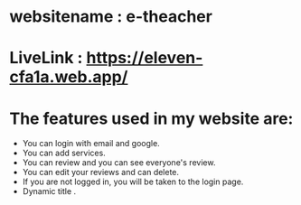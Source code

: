 # websitename : e-theacher
# LiveLink : https://eleven-cfa1a.web.app/

# The features used in my website are:
* You can login with email and google.
* You can add services.
* You can review and you can see everyone's review.
* You can edit your reviews and can delete.
* If you are not logged in, you will be taken to the login page.
* Dynamic title .
